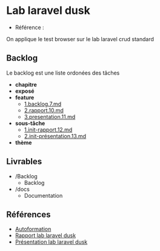 # Lab laravel dusk 

- Référence :   

On applique le test browser sur le lab laravel crud standard 

## Backlog 

Le backlog est une liste ordonées des tâches 

- **chapitre** 
- **exposé** 
- **feature** 
  - [1.backlog.7.md](./Backlog/feature/1.backlog.7.md) 
  - [2.rapport.10.md](./Backlog/feature/2.rapport.10.md) 
  - [3.presentation.11.md](./Backlog/feature/3.presentation.11.md) 
- **sous-tâche** 
  - [1.init-rapport.12.md](./Backlog/sous-tâche/1.init-rapport.12.md) 
  - [2.init-présentation.13.md](./Backlog/sous-tâche/2.init-présentation.13.md) 
- **thème** 
## Livrables 

 

- /Backlog 
  - Backlog 
- /docs 
  - Documentation 
## Références 

 

- [Autoformation](#) 
- [Rapport lab laravel dusk](http://labs-web.github.io/lab-laravel-dusk/rapport.html) 
- [Présentation lab laravel dusk](http://labs-web.github.io/lab-laravel-dusk/presentation.html) 

